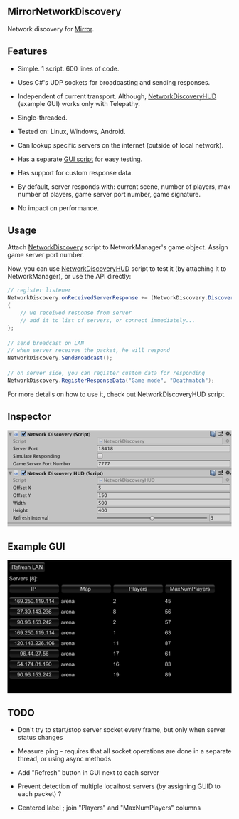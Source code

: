 
## MirrorNetworkDiscovery

Network discovery for [Mirror](https://github.com/vis2k/Mirror).


## Features

- Simple. 1 script. 600 lines of code.

- Uses C#'s UDP sockets for broadcasting and sending responses.

- Independent of current transport. Although, [NetworkDiscoveryHUD](/NetworkDiscoveryHUD.cs) (example GUI) works only with Telepathy.

- Single-threaded.

- Tested on: Linux, Windows, Android.

- Can lookup specific servers on the internet (outside of local network).

- Has a separate [GUI script](/NetworkDiscoveryHUD.cs) for easy testing.

- Has support for custom response data.

- By default, server responds with: current scene, number of players, max number of players, game server port number, game signature.

- No impact on performance.


## Usage

Attach [NetworkDiscovery](/NetworkDiscovery.cs) script to NetworkManager's game object. Assign game server port number.

Now, you can use [NetworkDiscoveryHUD](/NetworkDiscoveryHUD.cs) script to test it (by attaching it to NetworkManager), or use the API directly:

```cs
// register listener
NetworkDiscovery.onReceivedServerResponse += (NetworkDiscovery.DiscoveryInfo info) =>
{
	// we received response from server
	// add it to list of servers, or connect immediately...
};

// send broadcast on LAN
// when server receives the packet, he will respond
NetworkDiscovery.SendBroadcast();

// on server side, you can register custom data for responding
NetworkDiscovery.RegisterResponseData("Game mode", "Deathmatch");
```

For more details on how to use it, check out NetworkDiscoveryHUD script.


## Inspector

![](/NetworkDiscoveryInInspector.png)


## Example GUI

![](/HUD.png)


## TODO

- Don't try to start/stop server socket every frame, but only when server status changes

- Measure ping - requires that all socket operations are done in a separate thread, or using async methods

- Add "Refresh" button in GUI next to each server

- Prevent detection of multiple localhost servers (by assigning GUID to each packet) ?

- Centered label ; join "Players" and "MaxNumPlayers" columns

